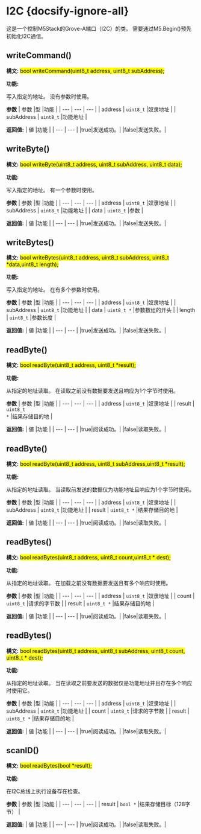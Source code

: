 # I2C {docsify-ignore-all}

这是一个控制M5Stack的Grove-A端口（I2C）的类。
需要通过M5.Begin()预先初始化I2C通信。

## writeCommand()

**構文:**
<mark>bool writeCommand(uint8_t address, uint8_t subAddress);</mark>

**功能:**

写入指定的地址。
没有参数时使用。

**参数**
| 参数 |型 |功能 |
| --- | --- | --- |
| address | <code>uint8_t</code> |奴隶地址 |
| subAddress | <code>uint8_t</code> |功能地址 |

**返回值:**
| 値 |功能 |
| --- | --- |
|true|发送成功。|
|false|发送失败。|



## writeByte()

**構文:**
<mark>bool writeByte(uint8_t address, uint8_t subAddress, uint8_t data);</mark>

**功能:**

写入指定的地址。
有一个参数时使用。

**参数**
| 参数 |型 |功能 |
| --- | --- | --- |
| address | <code>uint8_t</code> |奴隶地址 |
| subAddress | <code>uint8_t</code> |功能地址 |
| data | <code>uint8_t</code> |参数 |

**返回值:**
| 値 |功能 |
| --- | --- |
|true|发送成功。|
|false|发送失败。|


## writeBytes()

**構文:**
<mark> bool writeBytes(uint8_t address, uint8_t subAddress, uint8_t *data,uint8_t length);</mark>

**功能:**

写入指定的地址。
在有多个参数时使用。

**参数**
| 参数 |型 |功能 |
| --- | --- | --- |
| address | <code>uint8_t</code> |奴隶地址 |
| subAddress | <code>uint8_t</code> |功能地址 |
| data | <code>uint8_t *</code> |参数数组的开头 |
| length | <code>uint8_t</code> |参数长度 |

**返回值:**
| 値 |功能 |
| --- | --- |
|true|发送成功。|
|false|发送失败。|

## readByte()

**構文:**
<mark> bool readByte(uint8_t address, uint8_t *result);</mark>

**功能:**

从指定的地址读取。
在读取之前没有数据要发送且响应为1个字节时使用。

**参数**
| 参数 |型 |功能 |
| --- | --- | --- |
| address | <code>uint8_t</code> |奴隶地址 |
| result | <code>uint8_t *</code> |结果存储目的地 |

**返回值:**
| 値 |功能 |
| --- | --- |
|true|阅读成功。|
|false|读取失败。|

## readByte()

**構文:**
<mark>bool readByte(uint8_t address, uint8_t subAddress,uint8_t *result);</mark>

**功能:**

从指定的地址读取。
当读取前发送的数据仅为功能地址且响应为1个字节时使用。

**参数**
| 参数 |型 |功能 |
| --- | --- | --- |
| address | <code>uint8_t</code> |奴隶地址 |
| subAddress | <code>uint8_t</code> |功能地址 |
| result | <code>uint8_t *</code> |结果存储目的地 |

**返回值:**
| 値 |功能 |
| --- | --- |
|true|阅读成功。|
|false|读取失败。|


## readBytes()

**構文:**
<mark>bool readBytes(uint8_t address, uint8_t count,uint8_t * dest);</mark>

**功能:**

从指定的地址读取。
在加载之前没有数据要发送且有多个响应时使用。

**参数**
| 参数 |型 |功能 |
| --- | --- | --- |
| address | <code>uint8_t</code> |奴隶地址 |
| count | <code>uint8_t</code> |请求的字节数 |
| result | <code>uint8_t *</code> |结果存储目的地 |

**返回值:**
| 値 |功能 |
| --- | --- |
|true|阅读成功。|
|false|读取失败。|

## readBytes()

**構文:**
<mark>bool readBytes(uint8_t address, uint8_t subAddress, uint8_t count, uint8_t * dest);</mark>

**功能:**

从指定的地址读取。
当在读取之前要发送的数据仅是功能地址并且存在多个响应时使用它。

**参数**
| 参数 |型 |功能 |
| --- | --- | --- |
| address | <code>uint8_t</code> |奴隶地址 |
| subAddress | <code>uint8_t</code> |功能地址 |
| count | <code>uint8_t</code> |请求的字节数 |
| result | <code>uint8_t *</code> |结果存储目的地 |

**返回值:**
| 値 |功能 |
| --- | --- |
|true|阅读成功。|
|false|读取失败。|


## scanID()

**構文:**
<mark>bool readBytes(bool *result);</mark>

**功能:**

在I2C总线上执行设备存在检查。

**参数**
| 参数 |型 |功能 |
| --- | --- | --- |
| result | <code>bool *</code> |结果存储目标（128字节） |

**返回值:**
| 値 |功能 |
| --- | --- |
|true|阅读成功。|
|false|读取失败。|



